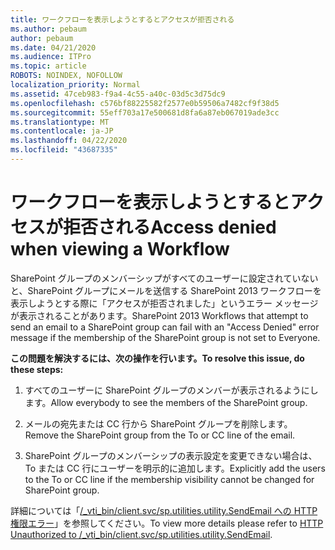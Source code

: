 ```yaml
---
title: ワークフローを表示しようとするとアクセスが拒否される
ms.author: pebaum
author: pebaum
ms.date: 04/21/2020
ms.audience: ITPro
ms.topic: article
ROBOTS: NOINDEX, NOFOLLOW
localization_priority: Normal
ms.assetid: 47ceb983-f9a4-4c55-a40c-03d5c3d75dc9
ms.openlocfilehash: c576bf88225582f2577e0b59506a7482cf9f38d5
ms.sourcegitcommit: 55eff703a17e500681d8fa6a87eb067019ade3cc
ms.translationtype: MT
ms.contentlocale: ja-JP
ms.lasthandoff: 04/22/2020
ms.locfileid: "43687335"
---
```

# <a name="access-denied-when-viewing-a-workflow"></a><span data-ttu-id="e7317-102">ワークフローを表示しようとするとアクセスが拒否される</span><span class="sxs-lookup"><span data-stu-id="e7317-102">Access denied when viewing a Workflow</span></span>

<span data-ttu-id="e7317-103">SharePoint グループのメンバーシップがすべてのユーザーに設定されていないと、SharePoint グループにメールを送信する SharePoint 2013 ワークフローを表示しようとする際に「アクセスが拒否されました」というエラー メッセージが表示されることがあります。</span><span class="sxs-lookup"><span data-stu-id="e7317-103">SharePoint 2013 Workflows that attempt to send an email to a SharePoint group can fail with an "Access Denied" error message if the membership of the SharePoint group is not set to Everyone.</span></span>
  
 <span data-ttu-id="e7317-104">**この問題を解決するには、次の操作を行います。**</span><span class="sxs-lookup"><span data-stu-id="e7317-104">**To resolve this issue, do these steps:**</span></span>
  
 1. <span data-ttu-id="e7317-105">すべてのユーザーに SharePoint グループのメンバーが表示されるようにします。</span><span class="sxs-lookup"><span data-stu-id="e7317-105">Allow everybody to see the members of the SharePoint group.</span></span>
  
 2. <span data-ttu-id="e7317-106">メールの宛先または CC 行から SharePoint グループを削除します。</span><span class="sxs-lookup"><span data-stu-id="e7317-106">Remove the SharePoint group from the To or CC line of the email.</span></span>
  
 3. <span data-ttu-id="e7317-107">SharePoint グループのメンバーシップの表示設定を変更できない場合は、To または CC 行にユーザーを明示的に追加します。</span><span class="sxs-lookup"><span data-stu-id="e7317-107">Explicitly add the users to the To or CC line if the membership visibility cannot be changed for SharePoint group.</span></span>
  
<span data-ttu-id="e7317-108">詳細については「[/_vti_bin/client.svc/sp.utilities.utility.SendEmail への HTTP 権限エラー](https://go.microsoft.com/fwlink/?linkid=2044694&amp;clcid=0x409)」を参照してください。</span><span class="sxs-lookup"><span data-stu-id="e7317-108">To view more details please refer to [HTTP Unauthorized to /_vti_bin/client.svc/sp.utilities.utility.SendEmail](https://go.microsoft.com/fwlink/?linkid=2044694&amp;clcid=0x409).</span></span>
  